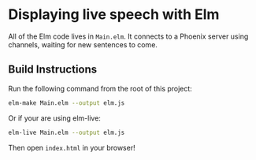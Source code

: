 # Displaying live speech with Elm

All of the Elm code lives in `Main.elm`. It connects to a Phoenix server using channels, waiting for new sentences to come.


## Build Instructions

Run the following command from the root of this project:

```bash
elm-make Main.elm --output elm.js
```

Or if your are using elm-live:

```bash
elm-live Main.elm --output elm.js
```

Then open `index.html` in your browser!
